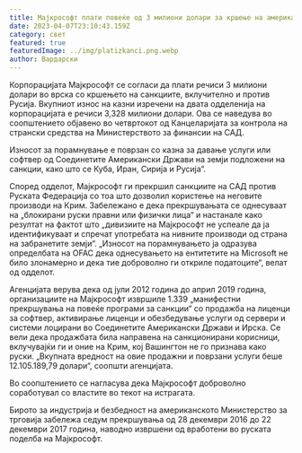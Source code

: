 ```yaml
---
title: Мајкрософт плати повеќе од 3 милиони долари за кршење на американските санкции
date: 2023-04-07T23:10:43.159Z
category: свет
featured: true
featuredImage: ../img/platizkanci.png.webp
author: Вардарски
---
```


Корпорацијата Мајкрософт се согласи да плати речиси 3 милиони долари во врска со кршењето на санкциите, вклучително и против Русија. Вкупниот износ на казни изречени на двата одделенија на корпорацијата е речиси 3,328 милиони долари. Ова се наведува во соопштението објавено во четвртокот од Канцеларијата за контрола на странски средства на Министерството за финансии на САД.

Износот за порамнување е поврзан со казна за давање услуги или софтвер од Соединетите Американски Држави на земји подложени на санкции, како што се Куба, Иран, Сирија и Русија“.

Според одделот, Мајкрософт ги прекршил санкциите на САД против Руската Федерација со тоа што дозволил користење на неговите производи на Крим. Забележано е дека прекршувањата се однесуваат на „блокирани руски правни или физички лица“ и настанале како резултат на фактот што „дивизиите на Мајкрософт не успеале да ја идентификуваат и спречат употребата на нивните производи од страна на забранетите земји“. „Износот на порамнувањето ја одразува определбата на OFAC дека однесувањето на ентитетите на Microsoft не било злонамерно и дека тие доброволно ги откриле податоците“, велат од одделот.

Агенцијата верува дека од јули 2012 година до април 2019 година, организациите на Мајкрософт извршиле 1.339 „манифестни прекршувања на повеќе програми за санкции“ со продажба на лиценци за софтвер, активирање лиценци и обезбедување услуги од сервери и системи лоцирани во Соединетите Американски Држави и Ирска. Се вели дека продажбата била направена на санкционирани корисници, вклучувајќи ги и оние на Крим, кој Вашингтон не го признава како руски. „Вкупната вредност на овие продажни и поврзани услуги беше 12.105.189,79 долари“, соопшти агенцијата.

Во соопштението се нагласува дека Мајкрософт доброволно соработувал со властите во текот на истрагата.

Бирото за индустрија и безбедност на американското Министерство за трговија забележа седум прекршувања од 28 декември 2016 до 22 декември 2017 година, наводно извршени од вработени во руската поделба на Мајкрософт.

